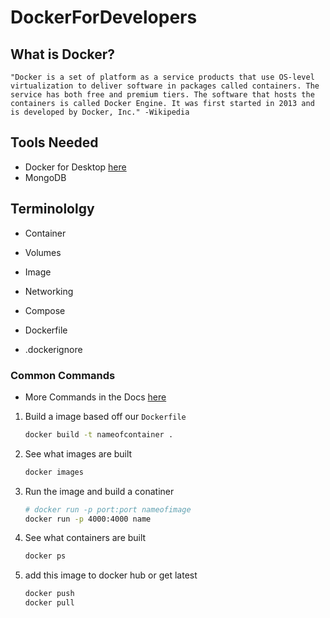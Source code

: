 # DockerForDevelopers

## What is Docker?

    "Docker is a set of platform as a service products that use OS-level virtualization to deliver software in packages called containers. The service has both free and premium tiers. The software that hosts the containers is called Docker Engine. It was first started in 2013 and is developed by Docker, Inc." -Wikipedia

## Tools Needed

- Docker for Desktop [here](https://docker.com)
- MongoDB

## Terminololgy

- Container

- Volumes

- Image

- Networking

- Compose

- Dockerfile

- .dockerignore

### Common Commands

- More Commands in the Docs [here](https://docs.docker.com/engine/reference/commandline/docker/)

1. Build a image based off our `Dockerfile`

    ```sh
    docker build -t nameofcontainer .
    ```

2. See what images are built

    ```sh
    docker images
    ```

3. Run the image and build a conatiner

    ```sh
    # docker run -p port:port nameofimage
    docker run -p 4000:4000 name
    ```

4. See what containers are built

    ```sh
    docker ps
    ```

4. add this image to docker hub or get latest

    ```sh
    docker push
    docker pull
    ```